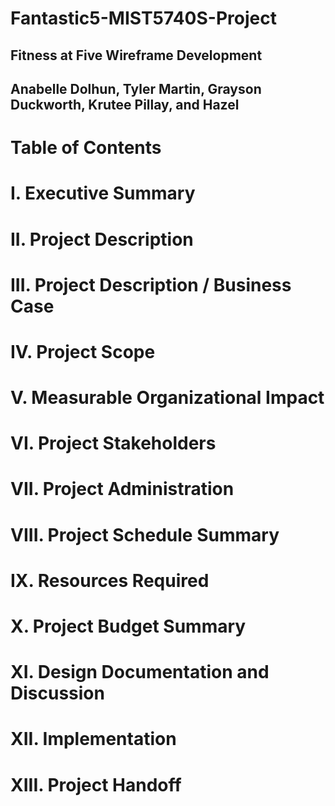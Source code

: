 # Fantastic5-MIST5740S-Project

## Fitness at Five Wireframe Development 
## Anabelle Dolhun, Tyler Martin, Grayson Duckworth, Krutee Pillay, and Hazel

# Table of Contents 

# I. Executive Summary

# II. Project Description 

# III. Project Description / Business Case 

# IV. Project Scope

# V. Measurable Organizational Impact 

# VI. Project Stakeholders

# VII. Project Administration

# VIII. Project Schedule Summary

# IX. Resources Required

# X. Project Budget Summary

# XI. Design Documentation and Discussion 

# XII. Implementation

# XIII. Project Handoff


